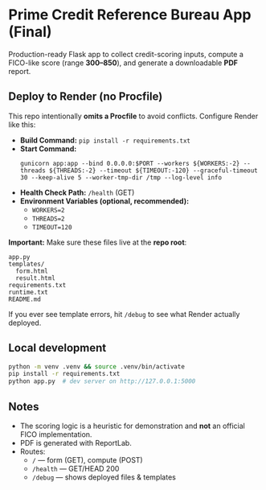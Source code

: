 # Prime Credit Reference Bureau App (Final)

Production-ready Flask app to collect credit-scoring inputs, compute a FICO-like score (range **300–850**), and generate a downloadable **PDF** report.

## Deploy to Render (no Procfile)

This repo intentionally **omits a Procfile** to avoid conflicts. Configure Render like this:

- **Build Command:** `pip install -r requirements.txt`
- **Start Command:**  
  ```
  gunicorn app:app --bind 0.0.0.0:$PORT --workers ${WORKERS:-2} --threads ${THREADS:-2} --timeout ${TIMEOUT:-120} --graceful-timeout 30 --keep-alive 5 --worker-tmp-dir /tmp --log-level info
  ```
- **Health Check Path:** `/health` (GET)
- **Environment Variables (optional, recommended):**
  - `WORKERS=2`
  - `THREADS=2`
  - `TIMEOUT=120`

**Important:** Make sure these files live at the **repo root**:
```
app.py
templates/
  form.html
  result.html
requirements.txt
runtime.txt
README.md
```

If you ever see template errors, hit `/debug` to see what Render actually deployed.

## Local development

```bash
python -m venv .venv && source .venv/bin/activate
pip install -r requirements.txt
python app.py  # dev server on http://127.0.0.1:5000
```

## Notes

- The scoring logic is a heuristic for demonstration and **not** an official FICO implementation.
- PDF is generated with ReportLab.
- Routes:
  - `/` — form (GET), compute (POST)
  - `/health` — GET/HEAD 200
  - `/debug` — shows deployed files & templates
